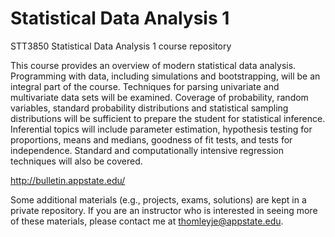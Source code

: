# Statistical Data Analysis 1

STT3850 Statistical Data Analysis 1 course repository

This course provides an overview of modern statistical data analysis. Programming with data, including simulations and bootstrapping, will be an integral part of the course. Techniques for parsing univariate and multivariate data sets will be examined. Coverage of probability, random variables, standard probability distributions and statistical sampling distributions will be sufficient to prepare the student for statistical inference. Inferential topics will include parameter estimation, hypothesis testing for proportions, means and medians, goodness of fit tests, and tests for independence. Standard and computationally intensive regression techniques will also be covered. 

http://bulletin.appstate.edu/

Some additional materials (e.g., projects, exams, solutions) are kept in a private repository. If you are an instructor who is interested in seeing more of these materials, please contact me at thomleyje@appstate.edu.
